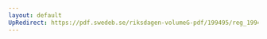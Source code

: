 ```yaml
---
layout: default
UpRedirect: https://pdf.swedeb.se/riksdagen-volumeG-pdf/199495/reg_199495/reg_199495_0445.pdf
---
```

